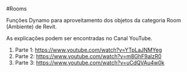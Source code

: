 #Rooms

Funções Dynamo para aproveitamento dos objetos da categoria Room (Ambiente) de Revit.

As explicações podem ser encontradas no Canal YouTube.
  1. Parte 1: https://www.youtube.com/watch?v=YTpLaJNMYeg
  2. Parte 2: https://www.youtube.com/watch?v=m8GhF9alzR0
  3. Parte 3: https://www.youtube.com/watch?v=uCdQVAu4w0k


